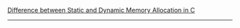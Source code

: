 
[Difference between Static and Dynamic Memory Allocation in C](https://www.geeksforgeeks.org/difference-between-static-and-dynamic-memory-allocation-in-c/)                

--------------------------------------------------------------------------------------------------------------------------------------------------------           

